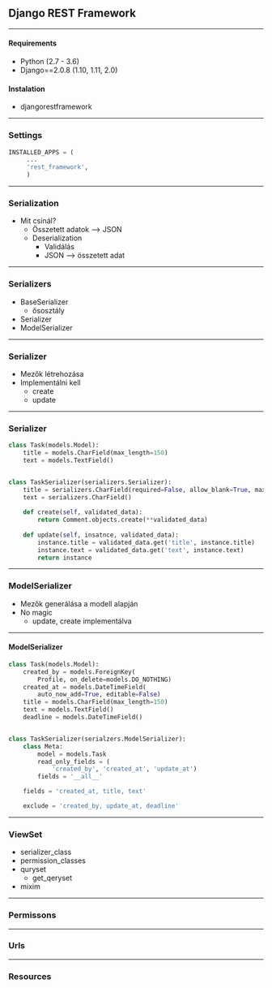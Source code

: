 ## Django REST Framework

---

#### Requirements

- Python (2.7 - 3.6)
- Django==2.0.8 (1.10, 1.11, 2.0)

#### Instalation

- djangorestframework

---

### Settings

```python
INSTALLED_APPS = (
     ... 
     'rest_framework', 
     )
```

---

### Serialization

- Mit csinál?
    - Összetett adatok --> JSON
    - Deserialization
        - Validálás
        - JSON --> összetett adat

---

### Serializers

- BaseSerializer
    - ősosztály
- Serializer
- ModelSerializer

---

### Serializer

- Mezők létrehozása 
- Implementálni kell
    - create
    - update

---

### Serializer

```python
class Task(models.Model):
    title = models.CharField(max_length=150)
    text = models.TextField()


class TaskSerializer(serializers.Serializer):
    title = serializers.CharField(required=False, allow_blank=True, max_length=100)
    text = serializers.CharField()
    
    def create(self, validated_data):
        return Comment.objects.create(**validated_data)
    
    def update(self, insatnce, validated_data):
        instance.title = validated_data.get('title', instance.title)
        instance.text = validated_data.get('text', instance.text)
        return instance
```
---

### ModelSerializer
- Mezők generálása a modell alapján
- No magic
    - update, create implementálva

---

#### ModelSerializer

```python
class Task(models.Model):
    created_by = models.ForeignKey(
        Profile, on_delete=models.DO_NOTHING)
    created_at = models.DateTimeField(
        auto_now_add=True, editable=False)
    title = models.CharField(max_length=150)
    text = models.TextField()
    deadline = models.DateTimeField()


class TaskSerializer(serialzers.ModelSerializer):
    class Meta:
        model = models.Task
        read_only_fields = (
            'created_by', 'created_at', 'update_at')
        fields = '__all__'
```
```python
    fields = 'created_at, title, text'
```
```python
    exclude = 'created_by, update_at, deadline'
```
---

### ViewSet
- serializer_class
- permission_classes
- quryset
    - get_qeryset 
- mixim

---

### Permissons

--- 

### Urls

---

### Resources